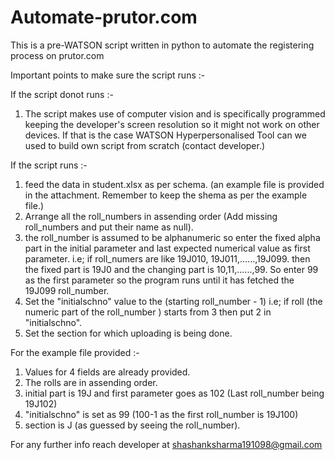 # Automate-prutor.com
This is a pre-WATSON script written in python to automate the registering process on prutor.com

Important points to make sure the script runs :-

If the script donot runs :-

1) The script makes use of computer vision and is specifically programmed keeping the developer's screen resolution so it might not work on other devices. If that is the case WATSON Hyperpersonalised Tool can we used to build own script from scratch (contact developer.)

If the script runs :-

1) feed the data in student.xlsx as per schema. (an example file is provided in the attachment. Remember to keep the shema as per the example file.)
2) Arrange all the roll_numbers in assending order (Add missing roll_numbers and put their name as null).
3) the roll_number is assumed to be alphanumeric so enter the fixed alpha part in the initial parameter and last expected numerical value as first parameter.  i.e; if roll_numers are like 19J010, 19J011,......,19J099. then the fixed part is 19J0 and the changing part is 10,11,......,99. So enter  99 as the first parameter so the program runs until it has fetched the 19J099  roll_number.
3) Set the "initialschno" value to the (starting roll_number - 1) i.e; if roll (the numeric part of the roll_number ) starts from 3 then put 2 in "initialschno".
4) Set the section for which uploading is being done.

For the example file provided :-

1) Values for 4 fields are already provided.
2) The rolls are in assending order.
3) initial part is 19J and first parameter goes as 102 (Last roll_number being 19J102)
4) "initialschno"  is set as 99 (100-1 as the first roll_number is 19J100)
5) section is J (as guessed by seeing the roll_number).

For any further info reach developer at shashanksharma191098@gmail.com
